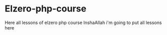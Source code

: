 # Elzero-php-course
Here all lessons of elzero php  course
InshaAllah i'm going to put all lessons here  
